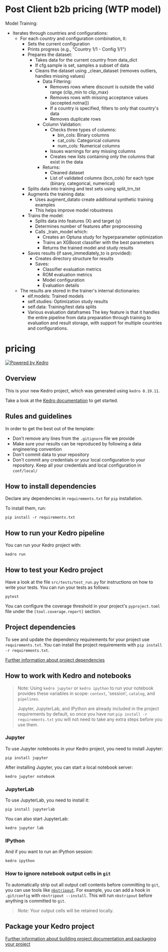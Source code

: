 # Post Client b2b pricing (WTP model)

Model Training:
- Iterates through countries and configurations:
	- For each country and configuration combination, it:
		- Sets the current configuration
		- Prints progress (e.g., "Country 1/1 - Config 1/1")
		- Prepares the dataset:
			- Takes data for the current country from data_dict
			- If cfg.sample is set, samples a subset of data
			- Cleans the dataset using _clean_dataset (removes outliers, handles missing values)
				- Data Filtering:
					- Removes rows where discount is outside the valid range (clip_min to clip_max)
					- Removes rows with missing acceptance values (accepted.notna())
					- If a country is specified, filters to only that country's data
					- Removes duplicate rows
				- Column Validation:
					- Checks three types of columns:
						- bin_cols: Binary columns
						- cat_cols: Categorical columns
						- num_cols: Numerical columns
					- Issues warnings for any missing columns
					- Creates new lists containing only the columns that exist in the data
				- Returns:
					- Cleaned dataset
					- List of validated columns (bcn_cols) for each type (binary, categorical, numerical)
		- Splits data into training and test sets using split_trn_tst
		- Augments the training data:
			- Uses augment_datato create additional synthetic training examples
			- This helps improve model robustness
		- Trains the model:
			- Splits data into features (X) and target (y)
			- Determines number of features after preprocessing
			- Calls _train_model which:
 				- Creates an Optuna study for hyperparameter optimization
				- Trains an XGBoost classifier with the best parameters
				- Returns the trained model and study results
		- Saves results (if save_immediately_to is provided):
			- Creates directory structure for results
			- Saves:
				- Classifier evaluation metrics
				- ROM evaluation metrics
				- Model configuration
				- Evaluation details
	- The results are stored in the trainer's internal dictionaries:
		- elf.models: Trained models
		- self.studies: Optimization study results
		- self.data: Training/test data splits
		- Various evaluation dataframes
The key feature is that it handles the entire pipeline from data preparation through training to evaluation and result storage, with support for multiple countries and configurations.


# pricing

[![Powered by Kedro](https://img.shields.io/badge/powered_by-kedro-ffc900?logo=kedro)](https://kedro.org)

## Overview

This is your new Kedro project, which was generated using `kedro 0.19.11`.

Take a look at the [Kedro documentation](https://docs.kedro.org) to get started.

## Rules and guidelines

In order to get the best out of the template:

* Don't remove any lines from the `.gitignore` file we provide
* Make sure your results can be reproduced by following a data engineering convention
* Don't commit data to your repository
* Don't commit any credentials or your local configuration to your repository. Keep all your credentials and local configuration in `conf/local/`

## How to install dependencies

Declare any dependencies in `requirements.txt` for `pip` installation.

To install them, run:

```
pip install -r requirements.txt
```

## How to run your Kedro pipeline

You can run your Kedro project with:

```
kedro run
```

## How to test your Kedro project

Have a look at the file `src/tests/test_run.py` for instructions on how to write your tests. You can run your tests as follows:

```
pytest
```

You can configure the coverage threshold in your project's `pyproject.toml` file under the `[tool.coverage.report]` section.


## Project dependencies

To see and update the dependency requirements for your project use `requirements.txt`. You can install the project requirements with `pip install -r requirements.txt`.

[Further information about project dependencies](https://docs.kedro.org/en/stable/kedro_project_setup/dependencies.html#project-specific-dependencies)

## How to work with Kedro and notebooks

> Note: Using `kedro jupyter` or `kedro ipython` to run your notebook provides these variables in scope: `context`, 'session', `catalog`, and `pipelines`.
>
> Jupyter, JupyterLab, and IPython are already included in the project requirements by default, so once you have run `pip install -r requirements.txt` you will not need to take any extra steps before you use them.

### Jupyter
To use Jupyter notebooks in your Kedro project, you need to install Jupyter:

```
pip install jupyter
```

After installing Jupyter, you can start a local notebook server:

```
kedro jupyter notebook
```

### JupyterLab
To use JupyterLab, you need to install it:

```
pip install jupyterlab
```

You can also start JupyterLab:

```
kedro jupyter lab
```

### IPython
And if you want to run an IPython session:

```
kedro ipython
```

### How to ignore notebook output cells in `git`
To automatically strip out all output cell contents before committing to `git`, you can use tools like [`nbstripout`](https://github.com/kynan/nbstripout). For example, you can add a hook in `.git/config` with `nbstripout --install`. This will run `nbstripout` before anything is committed to `git`.

> *Note:* Your output cells will be retained locally.

## Package your Kedro project

[Further information about building project documentation and packaging your project](https://docs.kedro.org/en/stable/tutorial/package_a_project.html)

